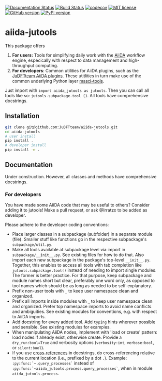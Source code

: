 [![Documentation Status](https://readthedocs.org/projects/aiida-jutools/badge/?version=latest)](https://aiida-jutools.readthedocs.io/en/latest/?badge=latest)
[![Build Status](https://travis-ci.org/JuDFTteam/aiida-jutools.svg?branch=master)](https://travis-ci.org/JuDFTteam/aiida-jutools)
[![codecov](https://codecov.io/gh/JuDFTteam/aiida-jutools/branch/master/graph/badge.svg)](https://codecov.io/gh/JuDFTteam/aiida-jutools)
[![MIT license](http://img.shields.io/badge/license-MIT-brightgreen.svg)](http://opensource.org/licenses/MIT)
[![GitHub version](https://badge.fury.io/gh/JuDFTteam%2Faiida-jutools.svg)](https://badge.fury.io/gh/JuDFTteam%2Faiida-jutools)
[![PyPI version](https://badge.fury.io/py/aiida-jutools.svg)](https://badge.fury.io/py/aiida-jutools)

# aiida-jutools

This package offers

1. **For users:** Tools for simplifying daily work with the [AiiDA](https://aiida.net) workflow engine, especically with respect to data management and high-throughput computing.
2. **For developers**: Common utilities for AiiDA plugins, such as the [JuDFTteam AiiDA plugins](https://github.com/JuDFTteam). These utitlities in turn make use of the common underlying Python layer [masci-tools](https://github.com/JuDFTteam/masci-tools).
<!-- 3. Science tools: -->
<!--   - `jutools.structure.structure_analyzer.analyze_symmetry` -->

Just import with ``import aiida_jutools as jutools``. Then you can call all tools like so: ``jutools.subpackage.tool
()``. All tools have comprehensive docstrings.

## Installation

```bash
git clone git@github.com:JuDFTteam/aiida-jutools.git
cd aiida-jutools
# user install
pip install .
# developer install
pip install -e .
```

## Documentation

Under construction. However, all classes and methods have comprehensive docstrings.

### For developers

You have made some AiiDA code that may be useful to others? Consider adding it to jutools! Make a pull request, or
ask @Irratzo to be added as developer.

Please adhere to the developer coding conventions:
- Place larger classes in a subpackage (subfolder) in a separate module (file). Smaller stuff like functions go in the
  respective subpackage's ``subpackage/util.py``.
- Make all tools available at subpackage level via import in ``subpackage/__init__.py``. See existing files for how
  to do that. Also import each new subpackage in the package's top-level ``__init__.py``. Together, this enables to
  access all tools with tab completion like ``jutools.subpackage.tool()`` instead of needing to import single modules.
  The former is better practice. For that purpose, keep subpackage and module names short but clear, preferably one
  word only, as opposed to tool names which should be as long as needed to be self-explanatory.
- Prefix non-user tools with ``_`` to keep user namespace clean and organized.
- Prefix all imports inside modules with ``_`` to keep user namespace clean and organized. Prefer top namespace
  imports to avoid name conflicts and ambiguities. See existing modules for conventions, e.g. with respect to AiiDA
  imports.
- Add docstring for every added tool. Add ``typing`` hints wherever possible and sensible. See existing modules for
  examples.
- When manipulating AiiDA nodes, implement with 'load or create' pattern: load nodes if already exist, otherwise create.
  Provide a ``dry_run:bool=True`` and verbosity options (``verbosity:int``, ``verbose:bool``, or ``silent:bool``).
- If you use [cross-references](https://www.sphinx-doc.org/en/master/usage/restructuredtext/domains.html#cross-referencing-python-objects)
  in docstrings, do cross-referencing relative to the current location (i.e., prefixed by a dot `.`). Example:
  `` :py:func:`~.query_processes` `` instead of
  `` :py:func:`~aiida_jutools.process.query_processes` ``, when in module `aiida_jutools.process`.
